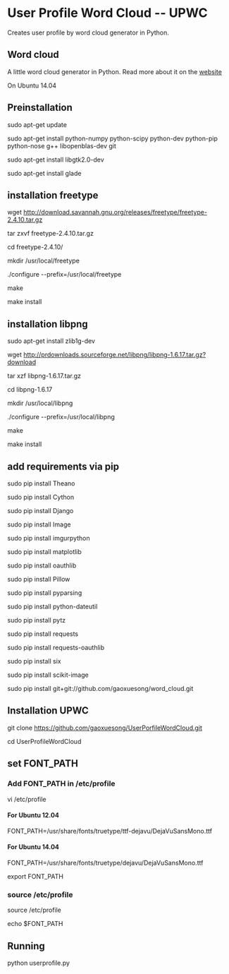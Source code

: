 User Profile Word Cloud -- UPWC
==========
Creates user profile by word cloud generator in Python.

## Word cloud
A little word cloud generator in Python. Read more about it on the [website][website]

On Ubuntu 14.04
## Preinstallation
sudo apt-get update

sudo apt-get install python-numpy python-scipy python-dev python-pip python-nose g++ libopenblas-dev git

sudo apt-get install libgtk2.0-dev

sudo apt-get install glade

## installation freetype
wget http://download.savannah.gnu.org/releases/freetype/freetype-2.4.10.tar.gz

tar zxvf freetype-2.4.10.tar.gz

cd freetype-2.4.10/

mkdir /usr/local/freetype

 ./configure --prefix=/usr/local/freetype
 
make 

make install

## installation libpng
sudo apt-get install zlib1g-dev

wget http://prdownloads.sourceforge.net/libpng/libpng-1.6.17.tar.gz?download

tar xzf libpng-1.6.17.tar.gz

cd libpng-1.6.17

mkdir /usr/local/libpng

./configure --prefix=/usr/local/libpng

make 

make install

## add requirements via pip
sudo pip install Theano

sudo pip install Cython

sudo pip install Django

sudo pip install Image

sudo pip install imgurpython

sudo pip install matplotlib

sudo pip install oauthlib

sudo pip install Pillow

sudo pip install pyparsing

sudo pip install python-dateutil

sudo pip install pytz

sudo pip install requests

sudo pip install requests-oauthlib

sudo pip install six

sudo pip install scikit-image


sudo pip install git+git://github.com/gaoxuesong/word_cloud.git

## Installation UPWC
git clone https://github.com/gaoxuesong/UserPorfileWordCloud.git 

cd UserProfileWordCloud

## set FONT_PATH
### Add FONT_PATH in /etc/profile
vi /etc/profile
#### For Ubuntu 12.04
FONT_PATH=/usr/share/fonts/truetype/ttf-dejavu/DejaVuSansMono.ttf

#### For Ubuntu 14.04
FONT_PATH=/usr/share/fonts/truetype/dejavu/DejaVuSansMono.ttf

export FONT_PATH

### source /etc/profile
source /etc/profile

echo $FONT_PATH

## Running
python userprofile.py

[website]: http://amueller.github.io/word_cloud/
